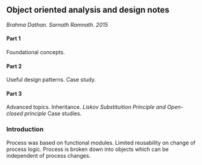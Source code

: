 ## Object oriented analysis and design notes
*Brahma Dathan. Sarnath Ramnath. 2015*

#### Part 1
Foundational concepts.
#### Part 2
Useful design patterns.
Case study.
#### Part 3
Advanced topics.
Inheritance. *Liskov Substituition Principle and Open-closed principle*
Case studies.

### Introduction
Process was based on functional modules.
Limited reusability on change of process logic.
Process is broken down into objects which can be independent of process changes.
